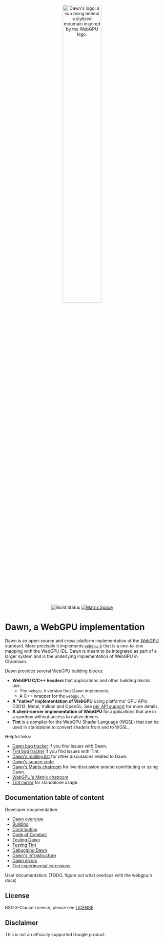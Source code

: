 <div align="center">
  <img
      title="Dawn's logo"
      alt="Dawn's logo: a sun rising behind a stylized mountain inspired by the WebGPU logo."
      src="docs/imgs/dawn_logo_notext.png"
      width="50%">

  ![Build Status](https://github.com/google/dawn/actions/workflows/ci.yml/badge.svg?branch=main&event=push)
  [![Matrix Space](https://img.shields.io/static/v1?label=Space&message=%23webgpu-dawn&color=blue&logo=matrix)](https://matrix.to/#/#webgpu-dawn:matrix.org)
</div>

# Dawn, a WebGPU implementation

Dawn is an open-source and cross-platform implementation of the [WebGPU](https://webgpu.dev) standard.
More precisely it implements [`webgpu.h`](https://github.com/webgpu-native/webgpu-headers/blob/main/webgpu.h) that is a one-to-one mapping with the WebGPU IDL.
Dawn is meant to be integrated as part of a larger system and is the underlying implementation of WebGPU in Chromium.

Dawn provides several WebGPU building blocks:
 - **WebGPU C/C++ headers** that applications and other building blocks use.
   - The `webgpu.h` version that Dawn implements.
   - A C++ wrapper for the `webgpu.h`.
 - **A "native" implementation of WebGPU** using platforms' GPU APIs: D3D12, Metal, Vulkan and OpenGL. See [per API support](docs/support.md) for more details.
 - **A client-server implementation of WebGPU** for applications that are in a sandbox without access to native drivers
 - **Tint** is a compiler for the WebGPU Shader Language (WGSL) that can be used in standalone to convert shaders from and to WGSL.

Helpful links:

 - [Dawn bug tracker](https://bugs.chromium.org/p/dawn/issues/entry) if you find issues with Dawn.
 - [Tint bug tracker](https://bugs.chromium.org/p/tint/issues/entry) if you find issues with Tint.
 - [Dawn's mailing list](https://groups.google.com/forum/#!members/dawn-graphics) for other discussions related to Dawn.
 - [Dawn's source code](https://dawn.googlesource.com/dawn)
 - [Dawn's Matrix chatroom](https://matrix.to/#/#webgpu-dawn:matrix.org) for live discussion around contributing or using Dawn.
 - [WebGPU's Matrix chatroom](https://matrix.to/#/#WebGPU:matrix.org)
 - [Tint mirror](https://dawn.googlesource.com/tint) for standalone usage.

## Documentation table of content

Developer documentation:

 - [Dawn overview](docs/dawn/overview.md)
 - [Building](docs/building.md)
 - [Contributing](CONTRIBUTING.md)
 - [Code of Conduct](CODE_OF_CONDUCT.md)
 - [Testing Dawn](docs/dawn/testing.md)
 - [Testing Tint](docs/tint/testing.md)
 - [Debugging Dawn](docs/dawn/debugging.md)
 - [Dawn's infrastructure](docs/dawn/infra.md)
 - [Dawn errors](docs/dawn/errors.md)
 - [Tint experimental extensions](docs/tint/experimental_extensions.md)


User documentation: (TODO, figure out what overlaps with the webgpu.h docs)

## License

BSD 3-Clause License, please see [LICENSE](/LICENSE).

## Disclaimer

This is not an officially supported Google product.
